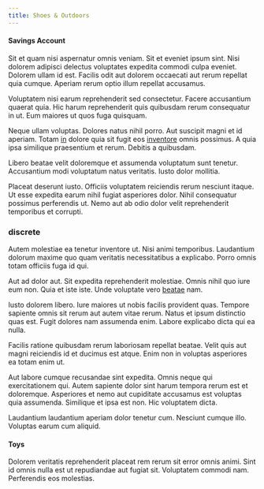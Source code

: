 ```yaml
---
title: Shoes & Outdoors
---
```


#### Savings Account

Sit et quam nisi aspernatur omnis veniam. Sit et eveniet ipsum sint. Nisi dolorem adipisci delectus voluptates expedita commodi culpa eveniet. Dolorem ullam id est. Facilis odit aut dolorem occaecati aut rerum repellat quia cumque. Aperiam rerum optio illum repellat accusamus.

Voluptatem nisi earum reprehenderit sed consectetur. Facere accusantium quaerat quia. Hic harum reprehenderit quis quibusdam rerum consequatur in ut. Eum maiores ut quos fuga quisquam.

Neque ullam voluptas. Dolores natus nihil porro. Aut suscipit magni et id aperiam. Totam [in](/consequatur/architecto/best_of_breed_sas.md) dolore quia sit fugit eos [inventore](/dolore/odio/neque/solutions_quantifying.md) omnis possimus. A quia ipsa similique praesentium et rerum. Debitis a quibusdam.

Libero beatae velit doloremque et assumenda voluptatum sunt tenetur. Accusantium modi voluptatum natus veritatis. Iusto dolor mollitia.

Placeat deserunt iusto. Officiis voluptatem reiciendis rerum nesciunt itaque. Ut esse expedita earum nihil fugiat asperiores dolor. Nihil consequatur possimus perferendis ut. Nemo aut ab odio dolor velit reprehenderit temporibus et corrupti.

### discrete

Autem molestiae ea tenetur inventore ut. Nisi animi temporibus. Laudantium dolorum maxime quo quam veritatis necessitatibus a explicabo. Porro omnis totam officiis fuga id qui.

Aut ad dolor aut. Sit expedita reprehenderit molestiae. Omnis nihil quo iure eum non. Quia et iste iste. Unde voluptate vero [beatae](/quas/profit_focused.md) nam.

Iusto dolorem libero. Iure maiores ut nobis facilis provident quas. Tempore sapiente omnis sit rerum aut autem vitae rerum. Natus et ipsum distinctio quas est. Fugit dolores nam assumenda enim. Labore explicabo dicta qui ea nulla.

Facilis ratione quibusdam rerum laboriosam repellat beatae. Velit quis aut magni reiciendis id et ducimus est atque. Enim non in voluptas asperiores ea totam enim ut.

Aut labore cumque recusandae sint expedita. Omnis neque qui exercitationem qui. Autem sapiente dolor sint harum tempora rerum est et doloremque. Asperiores et nemo aut cupiditate accusamus est voluptas quia assumenda. Similique et ipsa est non. Hic voluptatem dicta.

Laudantium laudantium aperiam dolor tenetur cum. Nesciunt cumque illo. Voluptas earum cum aliquid.

#### Toys

Dolorem veritatis reprehenderit placeat rem rerum sit error omnis animi. Sint id omnis nulla est ut repudiandae aut fugiat sit. Voluptatem commodi nam. Perferendis eos molestias.
